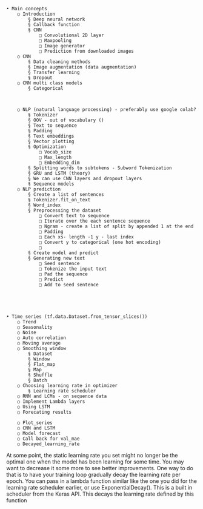 	• Main concepts 
		○ Introduction
			§ Deep neural network
			§ Callback function
			§ CNN
				□ Convolutional 2D layer
				□ Maxpooling
				□ Image generator 
				□ Prediction from downloaded images 
		○ CNN
			§ Data cleaning methods 
			§ Image augmentation (data augmentation)
			§ Transfer learning
			§ Dropout
		○ CNN multi class models
			§ Categorical 



		○ NLP (natural language processing) - preferably use google colab?
			§ Tokenizer
			§ OOV - out of vocabulary ()
			§ Text to sequence
			§ Padding
			§ Text embeddings
			§ Vector plotting
			§ Optimization
				□ Vocab_size
				□ Max_length
				□ Embedding_dim
			§ Splitting words to subtokens - Subword Tokenization
			§ GRU and LSTM (theory)
			§ We can use CNN layers and dropout layers 
			§ Sequence models
		○ NLP prediction
			§ Create a list of sentences
			§ Tokenizer.fit_on_text
			§ Word_index
			§ Preprocessing the dataset
				□ Convert text to sequence
				□ Iterate over the each sentence sequence 
				□ Ngram - create a list of split by appended 1 at the end 
				□ Padding
				□ Each xs- length -1 y - last index
				□ Convert y to categorical (one hot encoding)
				□ 
			§ Create model and predict
			§ Generating new text
				□ Seed sentence 
				□ Tokenize the input text
				□ Pad the sequence
				□ Predict
				□ Add to seed sentence
			
	
	
	
	
	• Time series (tf.data.Dataset.from_tensor_slices())
		○ Trend 
		○ Seasonality
		○ Noise 
		○ Auto correlation 
		○ Moving average
		○ Smoothing window
			§ Dataset
			§ Window
			§ Flat_map
			§ Map
			§ Shuffle
			§ Batch
		○ Choosing learning rate in optimizer
			§ Learning rate scheduler
		○ RNN and LCMs - on sequence data
		○ Implement Lambda layers
		○ Using LSTM
		○ Forecating results 
		
		○ Plot_series
		○ CNN and LSTM
		○ Model forecast
		○ Call back for val_mae
		○ Decayed_learning_rate
At some point, the static learning rate you set might no longer be the optimal one when the model has been learning for some time. You may want to decrease it some more to see better improvements. 
One way to do that is to have your training loop gradually decay the learning rate per epoch. 
You can pass in a lambda function similar like the one you did for the learning rate scheduler earlier, or use ExponentialDecay(). 
This is a built in scheduler from the Keras API. This decays the learning rate defined by this function
